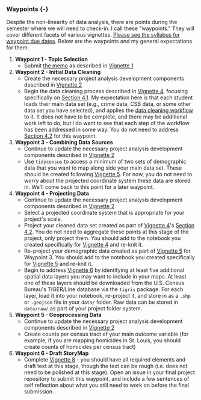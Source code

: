 ### Waypoints {-}
Despite the non-linearity of data analysis, there are points during the semester where we will need to check-in. I call these "waypoints." They will cover different facets of various vignettes. [Please see the syllabus for waypoint due dates](https://slu-soc5650.github.io/syllabus/assignments.html#final-project). Below are the waypoints and my general expectations for them:

  1. **Waypoint 1 - Topic Selection**
      * Submit [the memo](the-memo.html) as described in [Vignette 1](topic-data-selection.html)
  2. **Waypoint 2 - Initial Data Cleaning** 
      * Create the necessary project analysis development components described in [Vignette 2](analysis-development.html)
      * Begin the data cleaning process described in [Vignette 4](data-cleaning.html), focusing specifically on [Section 4.1](data-cleaning-overview.html). My expectation here is that each student loads their main data set (e.g., crime data, CSB data, or some other data set you have selected), and applies the [data cleaning workflow](https://github.com/slu-soc5650/module-2-data-cleaning/blob/master/handouts/wranglingWorkflow.pdf) to it. It does not have to be complete, and there may be additional work left to do, but I do want to see that each step of the workflow has been addressed in some way. You do not need to address [Section 4.2](spatial-data-creation.html) for this waypoint.
  3. **Waypoint 3 - Combining Data Sources**
      * Continue to update the necessary project analysis development components described in [Vignette 2](analysis-development.html) 
      * Use `tidycensus` to access a minimum of two sets of demographic data that you want to map along side your main data set. These should be created following [Vignette 5](demographics.html). For now, you do not need to worry about the projected coordinate system these data are stored in. We'll come back to this point for a later waypoint.
  4. **Waypoint 4 - Projecting Data**
      * Continue to update the necessary project analysis development components described in [Vignette 2](analysis-development.html) 
      * Select a projected coordinate system that is appropriate for your project's scale.
      * Project your cleaned data set created as part of [Vignette 4](demographics.html)'s [Section 4.2](spatial-data-creation.html). You do not need to aggregate these points at this stage of the project, only project them. You should add to the notebook you created specifically for [Vignette 4](demographics.html) and re-knit it.
      * Re-project your demographic data created as part of [Vignette 5](demographics.html) for Waypoint 3. You should add to the notebook you created specifically for [Vignette 5](demographics.html) and re-knit it.
      * Begin to address [Vignette 6](https://slu-soc5650.github.io/final-project/spatial-data-access.html) by identifying at least five additional spatial data layers you may want to include in your maps. At least one of these layers should be downloaded from the U.S. Census Bureau's TIGER/Line database via the `tigris` package. For each layer, load it into your notebook, re-project it, and store in as a `.shp` or `.geojson` file in your `data/` folder. Raw data can be stored in `data/raw/` as part of your project folder system.
  5. **Waypoint 5 - Geoprocessing Data**
      * Continue to update the necessary project analysis development components described in [Vignette 2](analysis-development.html) 
      * Create counts per census tract of your main outcome variable (for example, if you are mapping homicides in St. Louis, you should create counts of homicides per census tract)
  6. **Waypoint 6 - Draft StoryMap**
      * Complete [Vignette 8](storymap.html) - you should have all required elements and draft text at this stage, though the text can be rough (i.e. does not need to be polished at this stage). Open an issue in your final project repository to submit this waypoint, and include a few sentences of self reflection about what you still need to work on before the final submission.